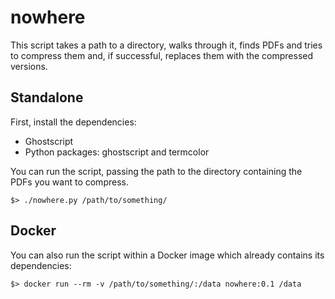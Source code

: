 nowhere
=======

This script takes a path to a directory, walks through it, finds PDFs and
tries to compress them and, if successful, replaces them with the compressed
versions.

## Standalone

First, install the dependencies:
- Ghostscript
- Python packages: ghostscript and termcolor

You can run the script, passing the path to the directory containing the PDFs
you want to compress.

```
$> ./nowhere.py /path/to/something/
```

## Docker

You can also run the script within a Docker image which already contains its
dependencies:

```
$> docker run --rm -v /path/to/something/:/data nowhere:0.1 /data
```
